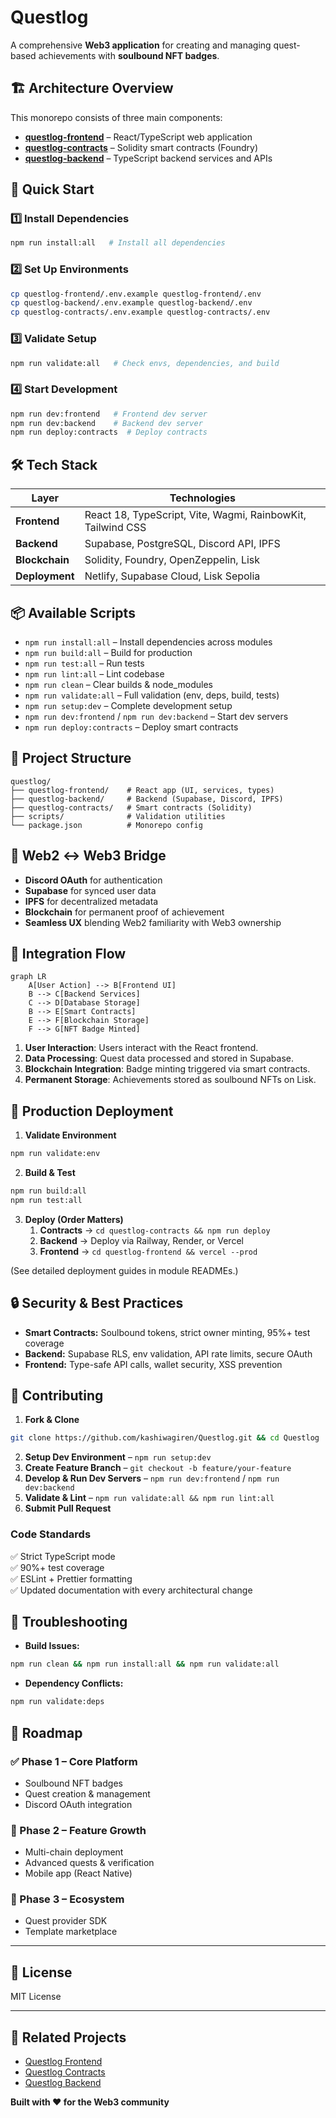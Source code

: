 # Questlog  

A comprehensive **Web3 application** for creating and managing quest-based achievements with **soulbound NFT badges**.  

## 🏗️ Architecture Overview  

This monorepo consists of three main components:  
- **[questlog-frontend](./questlog-frontend/)** – React/TypeScript web application  
- **[questlog-contracts](./questlog-contracts/)** – Solidity smart contracts (Foundry)  
- **[questlog-backend](./questlog-backend/)** – TypeScript backend services and APIs  

## 🚀 Quick Start  

### 1️⃣ Install Dependencies  
```bash
npm run install:all   # Install all dependencies
```

### 2️⃣ Set Up Environments  
```bash
cp questlog-frontend/.env.example questlog-frontend/.env
cp questlog-backend/.env.example questlog-backend/.env
cp questlog-contracts/.env.example questlog-contracts/.env
```

### 3️⃣ Validate Setup  
```bash
npm run validate:all   # Check envs, dependencies, and build
```

### 4️⃣ Start Development  
```bash
npm run dev:frontend   # Frontend dev server
npm run dev:backend    # Backend dev server
npm run deploy:contracts  # Deploy contracts
```

## 🛠️ Tech Stack  

| Layer        | Technologies |
|-------------|-------------|
| **Frontend** | React 18, TypeScript, Vite, Wagmi, RainbowKit, Tailwind CSS |
| **Backend**  | Supabase, PostgreSQL, Discord API, IPFS |
| **Blockchain** | Solidity, Foundry, OpenZeppelin, Lisk |
| **Deployment** | Netlify, Supabase Cloud, Lisk Sepolia |

## 📦 Available Scripts  

- `npm run install:all` – Install dependencies across modules  
- `npm run build:all` – Build for production  
- `npm run test:all` – Run tests  
- `npm run lint:all` – Lint codebase  
- `npm run clean` – Clear builds & node_modules  
- `npm run validate:all` – Full validation (env, deps, build, tests)  
- `npm run setup:dev` – Complete development setup  
- `npm run dev:frontend` / `npm run dev:backend` – Start dev servers  
- `npm run deploy:contracts` – Deploy smart contracts  

## 🏢 Project Structure  

```
questlog/
├── questlog-frontend/    # React app (UI, services, types)
├── questlog-backend/     # Backend (Supabase, Discord, IPFS)
├── questlog-contracts/   # Smart contracts (Solidity)
├── scripts/              # Validation utilities
└── package.json          # Monorepo config
```

## 🌉 Web2 ↔ Web3 Bridge  

- **Discord OAuth** for authentication  
- **Supabase** for synced user data  
- **IPFS** for decentralized metadata  
- **Blockchain** for permanent proof of achievement  
- **Seamless UX** blending Web2 familiarity with Web3 ownership  

## 🔗 Integration Flow  

```mermaid
graph LR
    A[User Action] --> B[Frontend UI]
    B --> C[Backend Services]  
    C --> D[Database Storage]
    B --> E[Smart Contracts]
    E --> F[Blockchain Storage]
    F --> G[NFT Badge Minted]
```

1. **User Interaction**: Users interact with the React frontend.  
2. **Data Processing**: Quest data processed and stored in Supabase.  
3. **Blockchain Integration**: Badge minting triggered via smart contracts.  
4. **Permanent Storage**: Achievements stored as soulbound NFTs on Lisk.  

## 🚢 Production Deployment  

1. **Validate Environment**  
```bash
npm run validate:env
```

2. **Build & Test**  
```bash
npm run build:all
npm run test:all
```

3. **Deploy (Order Matters)**  
   1. **Contracts** → `cd questlog-contracts && npm run deploy`  
   2. **Backend** → Deploy via Railway, Render, or Vercel  
   3. **Frontend** → `cd questlog-frontend && vercel --prod`  

(See detailed deployment guides in module READMEs.)

## 🔒 Security & Best Practices  

- **Smart Contracts:** Soulbound tokens, strict owner minting, 95%+ test coverage  
- **Backend:** Supabase RLS, env validation, API rate limits, secure OAuth  
- **Frontend:** Type-safe API calls, wallet security, XSS prevention  

## 🤝 Contributing  

1. **Fork & Clone**  
```bash
git clone https://github.com/kashiwagiren/Questlog.git && cd Questlog
```
2. **Setup Dev Environment** – `npm run setup:dev`  
3. **Create Feature Branch** – `git checkout -b feature/your-feature`  
4. **Develop & Run Dev Servers** – `npm run dev:frontend` / `npm run dev:backend`  
5. **Validate & Lint** – `npm run validate:all && npm run lint:all`  
6. **Submit Pull Request**  

### Code Standards  
✅ Strict TypeScript mode  
✅ 90%+ test coverage  
✅ ESLint + Prettier formatting  
✅ Updated documentation with every architectural change

## 🐛 Troubleshooting  

- **Build Issues:**  
```bash
npm run clean && npm run install:all && npm run validate:all
```
- **Dependency Conflicts:**  
```bash
npm run validate:deps
```

## 🎯 Roadmap  

### ✅ Phase 1 – Core Platform  
- Soulbound NFT badges  
- Quest creation & management  
- Discord OAuth integration  

### 🚧 Phase 2 – Feature Growth  
- Multi-chain deployment  
- Advanced quests & verification  
- Mobile app (React Native)  

### 🔮 Phase 3 – Ecosystem  
- Quest provider SDK  
- Template marketplace

---

## 📄 License

MIT License

---

## 🔗 Related Projects

* [Questlog Frontend](./questlog-frontend)
* [Questlog Contracts](./questlog-contracts)
* [Questlog Backend](./questlog-backend)

**Built with ❤️ for the Web3 community**
